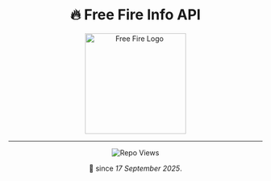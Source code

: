 <h1 align="center">🔥 Free Fire Info API</h1>

<p align="center">
  <img src="https://i.ibb.co/8r2YFHy/freefire-logo.png" width="200" alt="Free Fire Logo"/>
</p>

---

<p align="center">
  <img src="https://img.shields.io/badge/dynamic/json?url=https://api.countapi.xyz/hit/cyber-ullash_Freefire-info-api/visits&label=Total%20Views&query=value&style=for-the-badge&color=orange&logo=github" alt="Repo Views"/>
</p>

<p align="center">
  🧾 since <i>17 September 2025</i>.
</p>
